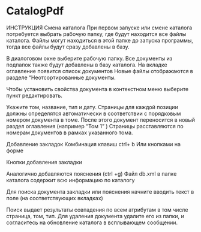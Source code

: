 # CatalogPdf

ИНСТРУКЦИЯ
Смена каталога
При первом запуске или смене каталога потребуется выбрать рабочую папку, где будут находится все файлы каталога.
Файлы могут находиться в этой папке до запуска программы, тогда все файлы будут сразу добавлены в базу.  
 

 
В диалоговом окне выберите рабочую папку. Все документы из подпапок также будут добавлены в базу каталога. 
На вкладке оглавление появится список документов 
Новые файлы отображаются в разделе “Неотсортированные документы. 
 
Чтобы установить свойства документа в контекстном меню выберите пункт редактировать.

 

Укажите том, название, тип и дату. Страницы для каждой позиции должны определятся автоматически в соответствии с порядковым номером документа в томе. После этого документ переносится в новый раздел оглавления   (например “Том 1” )
Страницы расставляются по номерам документов в рамках указанного тома.

 
Добавление закладок
Комбинация клавиш ctrl+ b
Или кнопками  на форме





Кнопки добавления закладки
 
Аналогично добавляются пояснения (ctrl +g)
Файл db.xml в папке каталога содержит всю информацию по каталогу 

Для поиска документа закладки или пояснения начните вводить текст в поле (на соответствующих вкладках)
 
Поиск выдает результаты совпадения по всем атрибутам в том числе страница, том, тип.
Для удаления документа удалите его из папки, и согласитесь на обновление каталога в всплывающем сообщении.
